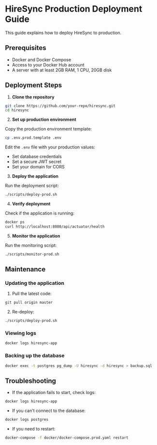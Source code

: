 # HireSync Production Deployment Guide

This guide explains how to deploy HireSync to production.

## Prerequisites

- Docker and Docker Compose
- Access to your Docker Hub account
- A server with at least 2GB RAM, 1 CPU, 20GB disk

## Deployment Steps

1. **Clone the repository**

```bash
git clone https://github.com/your-repo/hiresync.git
cd hiresync
```

2. **Set up production environment**

Copy the production environment template:

```bash
cp .env.prod.template .env
```

Edit the `.env` file with your production values:
- Set database credentials
- Set a secure JWT secret
- Set your domain for CORS

3. **Deploy the application**

Run the deployment script:

```bash
./scripts/deploy-prod.sh
```

4. **Verify deployment**

Check if the application is running:

```bash
docker ps
curl http://localhost:8080/api/actuator/health
```

5. **Monitor the application**

Run the monitoring script:

```bash
./scripts/monitor-prod.sh
```

## Maintenance

### Updating the application

1. Pull the latest code:
```bash
git pull origin master
```

2. Re-deploy:
```bash
./scripts/deploy-prod.sh
```

### Viewing logs

```bash
docker logs hiresync-app
```

### Backing up the database

```bash
docker exec -t postgres pg_dump -U hiresync -d hiresync > backup.sql
```

## Troubleshooting

- If the application fails to start, check logs:
```bash
docker logs hiresync-app
```

- If you can't connect to the database:
```bash
docker logs postgres
```

- If you need to restart:
```bash
docker-compose -f docker/docker-compose.prod.yaml restart
``` 